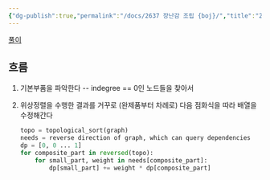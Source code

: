 ```yaml
---
{"dg-publish":true,"permalink":"/docs/2637 장난감 조립 {boj}/","title":"2637 장난감 조립 {boj}"}
---
```


[풀이](https://www.acmicpc.net/source/65497214)

## 흐름

1. 기본부품을 파악한다 -- indegree == 0인 노드들을 찾아서
2. 위상정렬을 수행한 결과를 거꾸로 (완제품부터 차례로) 다음 점화식을 따라 배열을 수정해간다

	```python
	topo = topological_sort(graph)
	needs = reverse direction of graph, which can query dependencies
	dp = [0, 0 ... 1]
	for composite_part in reversed(topo):
		for small_part, weight in needs[composite_part]:
			dp[small_part] += weight * dp[composite_part]
	```
